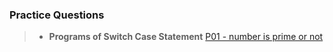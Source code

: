 ### Practice Questions

> * **Programs of Switch Case Statement** 
> [P01 - number is prime or not](https://github.com/HluciferS/Data-Structures-and-Algorithms/blob/master/Warm%20Up/A_number_is_prime_or_not.cpp)